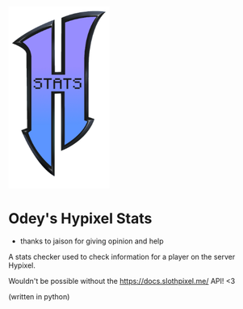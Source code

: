 <img height=360 width=200  src=logo.png>

# Odey's Hypixel Stats
- thanks to jaison for giving opinion and help

A stats checker used to check information for a player on the server Hypixel.

Wouldn't be possible without the https://docs.slothpixel.me/ API! <3

(written in python)
